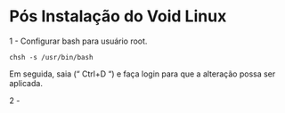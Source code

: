 # Pós Instalação do Void Linux

1 - Configurar bash para usuário root.

    chsh -s /usr/bin/bash

Em seguida, saia (“ Ctrl+D “) e faça login para que a alteração possa ser aplicada.
    
2 - 
